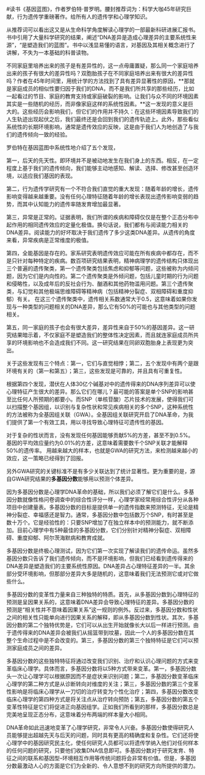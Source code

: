 \#读书《基因蓝图》，作者罗伯特·普罗明。腰封推荐词为：科学大咖45年研究巨献，行为遗传学重磅著作。给所有人的遗传学和心理学知识。

从推荐词可以看出这又是从生命科学角度解读心理学的一部最新科研进展汇报书。书中引用了大量科学研究的结果，阐述“DNA差异是造成心理差异的主要系统性来源”，“是塑造我们的蓝图”。书中以浅显易懂的语言，对基因及其相关概念进行了讲解，不失为一本基础的科普读物。

不同家庭里培养出来的孩子是有差异性的，这一点毋庸置疑，那么同一个家庭培养出来的孩子有很大的差异性吗？双胞胎孩子在不同家庭培养出来有很大的差异性吗？作者在45年时间里，用统计学的方法找到了具有差异显著性的原因，**那就是家庭成员的相似性要归因于我们的DNA，而不是我们所共享的那些经历，比如一起看过的节目、家庭的教育支持或家庭破裂的影响。让我们与众不同的环境因素其实是一些随机的经历，而非像家庭这样的系统性因素。**这一发现的意义是巨大的。这些经历会影响我们，但它们的作用并不持久：在这些环境因素导致我们的人生轨迹出现起伏之后，我们最终还是会回到我们的遗传轨迹上。此外，那些看似系统性的长期环境影响，通常是遗传效应的反映，这是由于我们人为地创造了与我们的遗传倾向一致的经验。

罗伯特在基因蓝图中系统性地介绍了五个发现，

第一，后天的先天性。即环境并不是被动地发生在我们身上的东西。相反，在一定程度上基于我们的遗传倾向，我们能够主动地感知、解读、选择、修改甚至创造环境，以适应我们基因的表现。

第二，行为遗传学研究有一个不符合我们直觉的重大发现：随着年龄的增长，遗传影响变得越来越重要。没有任何心理特征随着年龄的增长表现出遗传影响变弱的趋势，而其中认知能力的遗传率随发育增加最显著。

第三，异常是正常的。证据表明，我们所谓的疾病和障碍仅仅是在整个正态分布中起作用的相同遗传效应的定量化极值。换句话说，我们都有与阅读能力相关的DNA差异。阅读能力的好坏取决于我们遗传了多少这类DNA差异。从遗传的角度来看，异常疾病是正常维度的极值。

第四，全能基因是存在的。家系研究表明遗传效应可能在所有疾病中都存在，而不是只针对每种特定的疾病。数百项研究结果表明，精神病理学的遗传结构只体现出三个普遍的遗传聚类，第一个遗传聚类包括焦虑和抑郁等问题，这些被称为内倾问题，因为它们是内向性的。第二个遗传聚类是外倾问题，包括儿童时期的行为问题和侵略性，以及成年后的反社会行为、酗酒和其他药物滥用问题。第三个遗传聚类，与幻觉和其他极端思维障碍等精神病（包括精神分裂症、双相障碍和重度抑郁）有关。 在这三个遗传聚类中，遗传相关系数通常大于0.5，这意味着如果你发现与一种类型的问题相关的DNA差异，那么它有50%的可能也与其他类型的问题相关。

第五，同一家庭的孩子也会有很大差异，差异性来自于50%的基因差异。这一研究结果暗示着，不仅家庭不是塑造我们的整体性决定因素，而且就连家庭成员所共享的环境影响也不会造成我们不同。这一研究结果在同卵双胞胎身上表现更为突出。

关于这些发现有三个特点：第一，它们与直觉相悖；第二，五个发现中有两个是跟环境有关的（第一和第五）；第三，这些发现是可靠的，并且具有可重复性。

根据第四个发现，潜伏在人体30亿个碱基对中的遗传得来的DNA序列差异可以使心理特征产生很大的差异。那么它们在哪儿？最可能的答案是单个SNP的影响甚至比任何人所预期的都要小。而SNP（单核苷酸）芯片技术的发展，使得我们可以扫描整个基因组，以识别与复杂性状和常见疾病相关的多个SNP，这种系统性的方法被称为全基因组关联（GWA）。全基因组关联研究开启了DNA革命，为我们提供了第一个有效工具，用以寻找导致心理特征可遗传性的基因。

对于复杂的性状而言，没有发现任何基因能够贡献5%的方差，甚至不到0.5%。基因的平均效应量约为0.01%的方差，这意味着需要数千个SNP关联才能解释50%的遗传率。 用越来越大的样本，也就是GWA的研究方法，来检测越来越小的效应，这一策略已经得到了回报。

另外GWA研究的关键标准不是有多少关联达到了统计显著性。更为重要的是，源自GWA研究结果的**多基因分数**能够用以预测个体差异。

因为多基因分数是心理学DNA革命的基础，所以我们必须了解它们是什么。多基因分数就像性格问卷调查中的综合性评分一样，心理学家经常用综合性评分从各种项目中创建量表。多基因分数的目标是提供单一的遗传指数来预测特征，无论是精神分裂症、幸福感还是智力。通常，多基因分数中包括数万个SNP，有时甚至是数十万个。它是经验性的：只要SNP增加了在独立样本中的预测能力，就不断添加。目前心理学中有5种最佳的多基因分数，它们分别针对精神分裂症、双相障碍、重度抑郁、阿尔茨海默病和教育成就。

多基因分数是终极心理测试，因为它们第一次实现了解读我们的遗传命运。虽然多基因分数只告诉了我们遗传倾向，而不是环境影响，但我们已经看到遗传得来的DNA差异是塑造我们的主要系统性原因。DNA差异占心理特征差异的一半。其余部分受环境影响，但那部分差异大多是随机的，这意味着我们无法预测它或对它做些什么。

多基因分数的变革性力量来自三种独特的特质。首先，从多基因分数到心理特征的预测是呈因果关系的，这意味着DNA差异会导致心理特征的差异。多基因分数的预测是“相关性并不意味着因果关系”这一规则的例外。反过来，多基因分数和性状之间的相关性只能单向进行因果关系的解释，即从多基因分数到性状。其次，多基因分数的第二个独特优势是，它们可以从出生开始就像长大以后一样进行预测。由于遗传得来的DNA差异会被我们从摇篮带到坟墓，因此一个人的多基因分数在其整个生命过程中是不会改变的。第三，多基因分数的第三个独特特征是它们可以预测家庭成员之间的差异。

多基因分数的这些独特特征将通过改变我们识别、治疗和认识心理问题的方式来变革临床心理学。具体而言，多基因分数将以5种方式带来变革。第一，多基因分数头一次让心理学可以根据原因而不是症状来识别问题；第二，多基因分数变革临床心理学的第二种方式是从诊断转向对维度的关注；第三，多基因分数的第三个变革性影响是将临床心理学从一刀切的治疗转变为个性化治疗；第四，多基因分数改变临床心理学的第四种方式是将关注点从治疗转向预防；第五，多基因分数的第五个变革性特征是它们将促进正向基因组学。正如我们所看到的那样，多基因分数总是完美地呈现正态分布，这意味着分布两端的样本量大小相同。

DNA革命如此迅速地变革了心理学研究，非常令人兴奋。多基因分数使得研究人员能够提出超越先天与后天的问题，同时具有更高的精确度和复杂性。它们还将使心理学中的基因研究民主化，使任何研究人员都可以将遗传学纳入他们对任何样本的任何问题的研究，只要他们收集DNA信息即可。多基因分数对于研究发育、特征之间的联系和基因型–环境相互作用等传统问题将会非常有价值。但是，多基因分数最激动人心的方面是它们为全新的、令人意想不到的研究方向所提供的潜力。